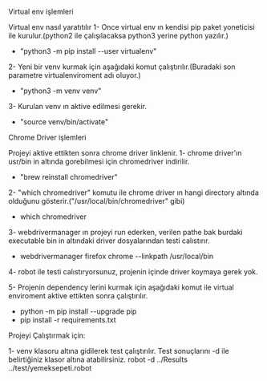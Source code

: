 Virtual env işlemleri

Virtual env nasıl yaratıtılır
1- Once virtual env ın kendisi pip paket yoneticisi ile kurulur.(python2 ile çalışılacaksa python3 yerine python yazılır.)
- "python3 -m pip install --user virtualenv"

2- Yeni bir venv kurmak için aşağıdaki komut çalıştırılır.(Buradaki son parametre virtualenviroment adı oluyor.)
- "python3 -m venv venv"  

3- Kurulan venv ın aktive edilmesi gerekir. 
- "source venv/bin/activate"


Chrome Driver işlemleri

Projeyi aktive ettikten sonra chrome driver linklenir.
1- chrome driver'ın usr/bin in altında gorebilmesi için chromedriver indirilir.
- "brew reinstall chromedriver"

2- "which chromedriver" komutu ile chrome driver ın hangi directory altında olduğunu gösterir.("/usr/local/bin/chromedriver" gibi)
- which chromedriver

3- webdrivermanager ın projeyi run ederken, verilen pathe bak burdaki executable bin in altındaki driver dosyalarından testi calıstırır. 
- webdrivermanager firefox chrome --linkpath /usr/local/bin

4- robot ile testi calıstıryorsunuz, projenin içinde driver koymaya gerek yok.

5- Projenin dependency lerini kurmak için aşağıdaki komut ile virtual enviroment aktive ettikten sonra çalıştırılır.
- python -m pip install --upgrade pip
- pip install -r requirements.txt

Projeyi Çalıştırmak için:

1- venv klasoru altına gidilerek test çalıştırılır. Test sonuçlarını -d ile belirtiğiniz klasor altına atabilirsiniz.
robot -d ../Results ../test/yemeksepeti.robot
